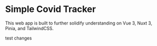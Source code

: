 # Simple Covid Tracker

This web app is built to further solidify understanding on Vue 3, Nuxt 3, Pinia, and TailwindCSS. 

test changes